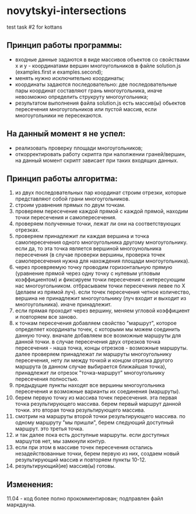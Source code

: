 # novytskyi-intersections
test task #2 for kottans


## Принцип работы программы:
* входные данные задаются в виде массивов объектов со свойствами x и y - координатами вершин многоугольников в файле solution.js (examples.first и examples.second);
* менять нужно исключительно координаты;
* координаты задаются последовательно: две последовательные пары координат составляют грань многоугольника, иначе невозможно определить струкруту многоугольника;
* результатом выполнения файла solution.js есть массив(ы) обьектов пересечения многоугольников или пустой массив, если многоугольники не пересекаются.


## На данный момент я не успел:
* реализовать проверку площади многоугольников;
* откорректировать работу скрипта при налолжении граней/вершин, на данный момент скрипт зависает при таких входящих данных.


## Принцип работы алгоритма:

1. из двух последовательных пар координат строим отрезки, которые представляют собой грани многоугольников.
2. строим уравнения прямых по двум точкам.
3. проверяем пересечение каждой прямой с каждой прямой, находим точки пересечения и самопересечения.
4. проверяем полученные точки, лежат ли они на соответствующих отрезках.
5. проверяем принадлежит ли каждая вершина и точка самопересечения одного многоугольника другому многоугольнику. если да, то эта точка является вершиной многоунольника пересечения (в случае проверки вершины, проверка точек самопересечения нужна для нахождения площади многоугольника).
6. через проевряемую точку проводим горизонтальную прямую (уравнение прямой через одну точку с нулевым угловым коэффициентом) и фиксируем точки пересечения с интересующим нас многоугольником. отбрасываем точки пересечения левее по Х (делаем из прямой луч). если точек пересечения четное количество, вершина не принадлежит многоугольнику (луч входит и выходит из многоугольника). иначе принадлежит. 
7. если прямая проходит через вершину, меняем угловой коэффициент и повторяем все заново.
8. к точкам пересечения добавляем свойство "маршрут", которое определяет координаты точек, с которыми мы можем соединить данную точку. вначале добавляем все возможные маршруты для данной точки. в случае пересечения двух отрезков точка пересечения - наша точка, концы отрезков - возможные маршруты. далее проверяем принадлежат ли маршруты многоугольнику пересечения, нету ли между точкой и концом отрезка другого маршрута (в данном случае выбирается ближайшая точка), принадлежит ли отрезок "точка-маршрут" многоугольнику пересечения полностью.
9. предыдущие пункты находят все вершины многоугольника пересечения и возможные варианты их соединения (маршруты).
10. берем первую точку из массива точек пересечения. эта первая точка результирующего массива. берем первый маршрут данной точки. это вторая точка результирующего массива.
11. смотрим на маршруты второй точки результирующего массива. по одному маршруту "мы пришли", берем следующий доступный маршрут. это третья точка.
12. и так далее пока есть доступные маршруты. если доступных маршутов нет, мы замкнули контур.
13. если при этом в массиве точек пересечения остались незадействованные точки, берем первую из них, создаем новый результирующий массив и повторяем пункты 10-12.
14. результирующий(ие) массив(ы) готовы.

## Изменения:
11.04 - код более полно прокомментирован; подправлен файл маркдауна.
